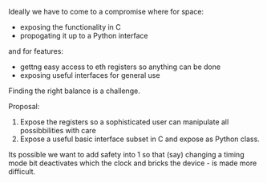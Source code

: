 Ideally we have to come to a compromise where for space:
* exposing the functionality in C
* propogating it up to a Python interface

and for features:
* gettng easy access to eth registers so anything can be done
* exposing useful interfaces for general use

Finding the right balance is a challenge.

Proposal:
1. Expose the registers so a sophisticated user can manipulate all possibbilities with care
2. Expose a useful basic interface subset in C and expose as Python class.

Its possible we want to add safety into 1 so that (say) changing a timing mode bit deactivates which the clock and bricks the device - is made more difficult.